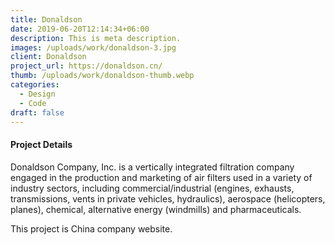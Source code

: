 ```yaml
---
title: Donaldson
date: 2019-06-20T12:14:34+06:00
description: This is meta description.
images: /uploads/work/donaldson-3.jpg
client: Donaldson
project_url: https://donaldson.cn/
thumb: /uploads/work/donaldson-thumb.webp
categories:
  - Design
  - Code
draft: false
---
```


#### Project Details

Donaldson Company, Inc. is a vertically integrated filtration company engaged in the production and marketing of air filters used in a variety of industry sectors, including commercial/industrial (engines, exhausts, transmissions, vents in private vehicles, hydraulics), aerospace (helicopters, planes), chemical, alternative energy (windmills) and pharmaceuticals.

This project is China company website.